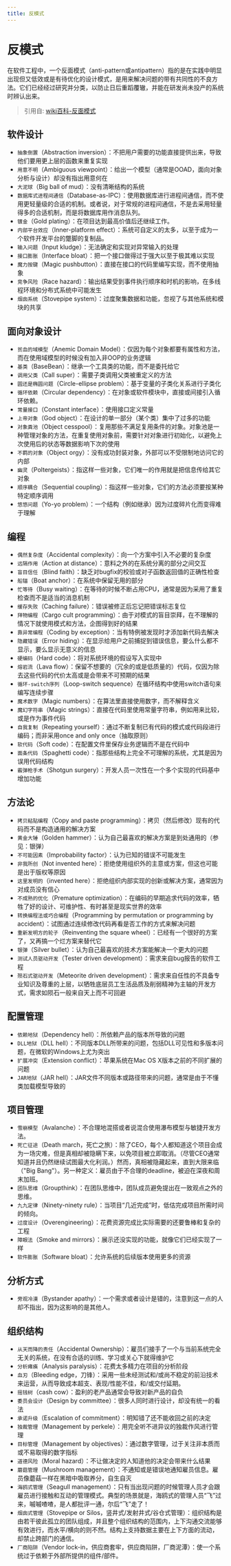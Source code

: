 ```yaml
---
title: 反模式
---
```


# 反模式

在软件工程中，一个反面模式（anti-pattern或antipattern）指的是在实践中明显出现但又低效或是有待优化的设计模式，是用来解决问题的带有共同性的不良方法。它们已经经过研究并分类，以防止日后重蹈覆辙，并能在研发尚未投产的系统时辨认出来。

> 引用自: [wiki百科-反面模式](https://zh.wikipedia.org/wiki/%E5%8F%8D%E9%9D%A2%E6%A8%A1%E5%BC%8F)

## 软件设计

- `抽象倒置`（Abstraction inversion）：不把用户需要的功能直接提供出来，导致他们要用更上层的函数来重复实现
- `用意不明`（Ambiguous viewpoint）：给出一个模型（通常是OOAD，面向对象分析与设计）却没有指出用意何在
- `大泥球`（Big ball of mud）：没有清晰结构的系统
- `数据库式进程间通信`（Database-as-IPC）：使用数据库进行进程间通信，而不使用更轻量级的合适的机制。或者说，对于常规的进程间通信，不是去采用轻量得多的合适机制，而是将数据库用作消息队列。
- `镀金`（Gold plating）：在项目达到最高价值后还继续工作。
- `内部平台效应`（Inner-platform effect）：系统可自定义的太多，以至于成为一个软件开发平台的蹩脚的复制品。
- `输入问题`（Input kludge）：无法确定和实现对异常输入的处理
- `接口膨胀`（Interface bloat）：把一个接口做得过于强大以至于极其难以实现
- `魔力按键`（Magic pushbutton）：直接在接口的代码里编写实现，而不使用抽象
- `竞争风险`（Race hazard）：输出结果受到事件执行顺序和时机的影响，在多线程环境和分布式系统中可能发生
- `烟囱系统`（Stovepipe system）：过度聚集数据和功能，忽视了与其他系统和模块的共享

## 面向对象设计

- `贫血的域模型`（Anemic Domain Model）：仅因为每个对象都要有属性和方法，而在使用域模型的时候没有加入非OOP的业务逻辑
- `基类`（BaseBean）：继承一个工具类的功能，而不是委托给它
- `调用父类`（Call super）：需要子类调用父类被重定义的方法
- `圆还是椭圆问题`（Circle-ellipse problem）：基于变量的子类化关系进行子类化
- `循环依赖`（Circular dependency）：在对象或软件模块中，直接或间接引入循环依赖。
- `常量接口`（Constant interface）：使用接口定义常量
- `上帝对象`（God object）：在设计的单一部分（某个类）集中了过多的功能
- `对象粪池`（Object cesspool）：复用那些不满足复用条件的对象。对象池是一种管理对象的方法，在重复使用对象前，需要针对对象进行初始化，以避免上次使用后的状态等数据影响下次的使用
- `不羁的对象`（Object orgy）：没有成功封装对象，外部可以不受限制地访问它的内部
- `幽灵`（Poltergeists）：指这样一些对象，它们唯一的作用就是把信息传给其它对象
- `顺序耦合`（Sequential coupling）：指这样一些对象，它们的方法必须要按某种特定顺序调用
- `悠悠问题`（Yo-yo problem）：一个结构（例如继承）因为过度碎片化而变得难于理解

## 编程

- `偶然复杂度`（Accidental complexity）：向一个方案中引入不必要的复杂度
- `远隔作用`（Action at distance）：意料之外的在系统分离的部分之间交互
- `盲目信任`（Blind faith）：缺乏对bugfix的校验或对子函数返回值的正确性检查
- `船锚`（Boat anchor）：在系统中保留无用的部分
- `忙等待`（Busy waiting）：在等待的时候不断占用CPU，通常是因为采用了重复检查而不是适当的消息机制
- `缓存失败`（Caching failure）：错误被修正后忘记把错误标志复位
- `拜物编程`（Cargo cult programming）：由于对模式的盲目崇拜，在不理解的情况下就使用模式和方法，企图得到好的结果
- `靠异常编程`（Coding by exception）：当有特例被发现时才添加新代码去解决
- `隐藏错误`（Error hiding）：在显示给用户之前捕捉到错误信息，要么什么都不显示，要么显示无意义的信息
- `硬编码`（Hard code）：将对系统环境的假设写入实现中
- `熔岩流`（Lava flow）：保留不想要的（冗余的或是低质量的）代码，仅因为除去这些代码的代价太高或是会带来不可预期的结果
- `循环-switch序列`（Loop-switch sequence）在循环结构中使用switch语句来编写连续步骤
- `魔术数字`（Magic numbers）：在算法里直接使用数字，而不解释含义
- `魔幻字符串`（Magic strings）：直接在代码里使用常量字符串，例如用来比较，或是作为事件代码
- `自我复制`（Repeating yourself）：通过不断复制已有代码的模式或代码段进行编码；而非采用once and only once（抽取原则）
- `软代码`（Soft code）：在配置文件里保存业务逻辑而不是在代码中
- `面条代码`（Spaghetti code）：指那些结构上完全不可理解的系统，尤其是因为误用代码结构
- `霰弹枪手术`（Shotgun surgery）：开发人员一次性在一个多个实现的代码基中增加功能

## 方法论

- `拷贝粘贴编程`（Copy and paste programming）：拷贝（然后修改）现有的代码而不是构造通用的解决方案
- `黄金大锤`（Golden hammer）：认为自己最喜欢的解决方案是到处通用的（参见：银弹）
- `不可能因素`（Improbability factor）：认为已知的错误不可能发生
- `非我所创`（Not invented here）：拒绝使用组织外的主意或方案，但这也可能是出于版权等原因
- `这里发明的`（invented here）：拒绝组织内部实现的创新或解决方案，通常因为对成员没有信心
- `不成熟的优化`（Premature optimization）：在编码的早期追求代码的效率，牺牲了好的设计、可维护性、有时甚至是现实世界的效率
- `转换编程法或巧合编程`（Programming by permutation or programming by accident）：试图通过连续修改代码再看是否工作的方式来解决问题
- `重新发明方的轮子`（Reinventing the square wheel）：已经有一个很好的方案了，又再搞一个烂方案来替代它
- `银弹`（Silver bullet）：认为自己最喜欢的技术方案能解决一个更大的问题
- `测试人员驱动开发`（Tester driven development）：需求来自bug报告的软件工程
- `殒石式驱动开发`（Meteorite driven development）：需求来自任性的不具备专业知识及尊重的上层，以牺牲底层员工生活品质及削弱精神为主轴的开发方式，需求如陨石一般来自天上而不可回避

## 配置管理

- `依赖地狱`（Dependency hell）：所依赖产品的版本所导致的问题
- `DLL地狱`（DLL hell）：不同版本DLL所带来的问题，包括DLL可见性和多版本问题，在微软的Windows上尤为突出
- `扩展冲突`（Extension conflict）：苹果系统在Mac OS X版本之前的不同扩展的问题
- `JAR地狱`（JAR hell）：JAR文件不同版本或路径带来的问题，通常是由于不懂类加载模型导致的

## 项目管理

- `雪崩模型`（Avalanche）：不合理地混搭或者说混合使用瀑布模型与敏捷开发方法。
- `死亡征途`（Death march，死亡之旅）：除了CEO，每个人都知道这个项目会成为一场灾难，但是真相却被隐瞒下来，以免项目被立即取消。（尽管CEO通常知道并且仍然继续试图最大化利润。）然而，真相被隐藏起来，直到大限来临（"Big Bang"）。另一种定义：雇员由于不合理的deadline，被迫在深夜和周末加班。
- `团队思维`（Groupthink）：在团队思维中，团队成员避免提出在一致观点之外的思维。
- `九九定律`（Ninety-ninety rule）：当项目“几近完成”时，低估完成项目所需时间的倾向。
- `过度设计`（Overengineering）：花费资源完成比实际需要的还要鲁棒和复杂的工程
- `障眼法`（Smoke and mirrors）：展示还没实现的功能，就像它们已经实现了一样
- `软件膨胀`（Software bloat）：允许系统的后续版本使用更多的资源

## 分析方式

- `旁观冷漠`（Bystander apathy）：一个需求或者设计是错的，注意到这一点的人却不指出，因为这影响的是其他人。

## 组织结构

- `从天而降的责任`（Accidental Ownership）：雇员们接手了一个与当前系统完全无关的系统，在没有合适的训练、学习或关心下就得维护它
- `分析瘫痪`（Analysis paralysis）：花费太多精力在项目的分析阶段
- `血刃`（Bleeding edge，刀锋）：采用一些未经测试和/或尚不稳定的前沿技术来运营，从而导致成本超支、表现/性能不佳，和/或交付延期。
- `摇钱树`（cash cow）：盈利的老产品通常会导致对新产品的自负
- `委员会设计`（Design by committee）：很多人同时进行设计，却没有统一的看法
- `承诺升级`（Escalation of commitment）：明知错了还不能收回之前的决定
- `独裁管理`（Management by perkele）：用完全听不进异议的独裁作风进行管理
- `目标管理`（Management by objectives）：通过数字管理，过于关注非本质而或不易取得的数字指标
- `道德风险`（Moral hazard）：不让做决定的人知道他的决定会带来什么结果
- `蘑菇管理`（Mushroom management）：不通知或是错误地通知雇员信息。雇员像蘑菇一样在黑暗中吸取养分，自生自灭
- `海鸥式管理`（Seagull management）：只有当出现问题的时候管理人员才会跟雇员进行接触和互动的管理模式。典型的场景就是，海鸥式的管理人员“飞”过来，嘁嘁喳喳，是人都批评一通，尔后“飞”走了！
- `烟囱式管理`（Stovepipe or Silos，竖井式/发射井式/谷仓式管理）：组织结构是由若干彼此孤立的团队组成，并且整个组织结构的范围内，上下沟通交流能够有效进行，而水平/横向的则不然。结构上支持数据主要在上下方面的流动，却禁止跨部门的通信。
- `厂商陷阱`（Vendor lock-in，供应商套牢，供应商陷阱，厂商泥潭）：使一个系统过于依赖于外部所提供的组件/部件。
